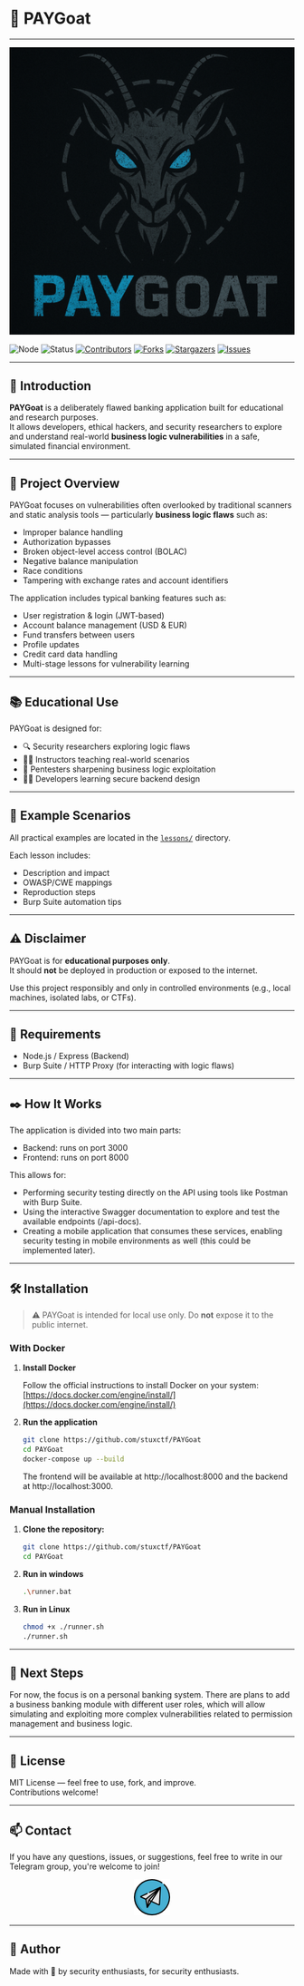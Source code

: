 # 🐐 PAYGoat
---
<p align="center">
  <img src="/images/logo.png" alt="Logo" />
</p>

![Node](https://img.shields.io/badge/node.js-339933?style=for-the-badge&logo=Node.js&logoColor=white)
![Status](https://img.shields.io/badge/status-active_development-39FF14.svg?style=for-the-badge)
[![Contributors](https://img.shields.io/github/contributors/stuxctf/PAYGoat.svg?style=for-the-badge)](https://github.com/stuxctf/PAYGoat/graphs/contributors)
[![Forks](https://img.shields.io/github/forks/stuxctf/PAYGoat.svg?style=for-the-badge)](https://github.com/stuxctf/PAYGoat/network/members)
[![Stargazers](https://img.shields.io/github/stars/stuxctf/PAYGoat.svg?style=for-the-badge)](https://github.com/stuxctf/PAYGoat/stargazers)
[![Issues](https://img.shields.io/github/issues/stuxctf/PAYGoat.svg?style=for-the-badge)](https://github.com/stuxctf/PAYGoat/issues) 

---
## 📜 Introduction

**PAYGoat** is a deliberately flawed banking application built for educational and research purposes.  
It allows developers, ethical hackers, and security researchers to explore and understand real-world **business logic vulnerabilities** in a safe, simulated financial environment.

---

## 🚀 Project Overview

PAYGoat focuses on vulnerabilities often overlooked by traditional scanners and static analysis tools — particularly **business logic flaws** such as:

- Improper balance handling
- Authorization bypasses
- Broken object-level access control (BOLAC)
- Negative balance manipulation
- Race conditions
- Tampering with exchange rates and account identifiers

The application includes typical banking features such as:

- User registration & login (JWT-based)
- Account balance management (USD & EUR)
- Fund transfers between users
- Profile updates
- Credit card data handling
- Multi-stage lessons for vulnerability learning

---

## 📚 Educational Use

PAYGoat is designed for:

- 🔍 Security researchers exploring logic flaws
- 🧑‍🏫 Instructors teaching real-world scenarios
- 🧪 Pentesters sharpening business logic exploitation
- 🧑‍💻 Developers learning secure backend design

---

## 📁 Example Scenarios

All practical examples are located in the [`lessons/`](./lessons/) directory.  


Each lesson includes:
- Description and impact
- OWASP/CWE mappings
- Reproduction steps
- Burp Suite automation tips

---

## ⚠️ Disclaimer

PAYGoat is for **educational purposes only**.  
It should **not** be deployed in production or exposed to the internet.

Use this project responsibly and only in controlled environments (e.g., local machines, isolated labs, or CTFs).

---

## 🔧 Requirements

- Node.js / Express (Backend)
- Burp Suite / HTTP Proxy (for interacting with logic flaws)

---

## ✒️ How It Works

The application is divided into two main parts:

- Backend: runs on port 3000
- Frontend: runs on port 8000

This allows for:

- Performing security testing directly on the API using tools like Postman with Burp Suite.
- Using the interactive Swagger documentation to explore and test the available endpoints (/api-docs).
- Creating a mobile application that consumes these services, enabling security testing in mobile environments as well (this could be implemented later).

---

## 🛠️ Installation

> ⚠️ PAYGoat is intended for local use only. Do **not** expose it to the public internet.

### With Docker

1. **Install Docker**

   Follow the official instructions to install Docker on your system: [https://docs.docker.com/engine/install/](https://docs.docker.com/engine/install/)

2. **Run the application**

   ```bash
   git clone https://github.com/stuxctf/PAYGoat
   cd PAYGoat
   docker-compose up --build
   ```

   The frontend will be available at http://localhost:8000 and the backend at http://localhost:3000.

### Manual Installation

1. **Clone the repository:**
   ```bash
   git clone https://github.com/stuxctf/PAYGoat
   cd PAYGoat
   ```

2. **Run in windows**
   ```bash
   .\runner.bat
   ```

3. **Run in Linux**

   ```bash
   chmod +x ./runner.sh
   ./runner.sh
   ```
---

## 🧠 Next Steps

For now, the focus is on a personal banking system. There are plans to add a business banking module with different user roles, which will allow simulating and exploiting more complex vulnerabilities related to permission management and business logic.

---

## 📜 License

MIT License — feel free to use, fork, and improve.  
Contributions welcome!

---

## 📫 Contact

If you have any questions, issues, or suggestions, feel free to write in our Telegram group, you're welcome to join!

<p align="center">
  <a href="https://t.me/xPayGoat">
    <img src="images/telegram.png" alt="Telegram" />
  </a>
</p>

---

## 🙌 Author

Made with 💙 by security enthusiasts, for security enthusiasts.
